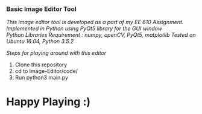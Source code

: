 ### Basic Image Editor Tool ###

*This image editor tool is developed as a part of my EE 610 Assignment. Implemented in Python using PyQt5 library for the GUI window* <br>
*Python Libraries Requirement : numpy, openCV, PyQt5, matplotlib*
*Tested on Ubuntu 16.04, Python 3.5.2*

*Steps for playing around with this editor*<br>
1. Clone this repository <br>
2. cd to Image-Editor/code/ <br>
3. Run python3 main.py <br>

# Happy Playing :)
